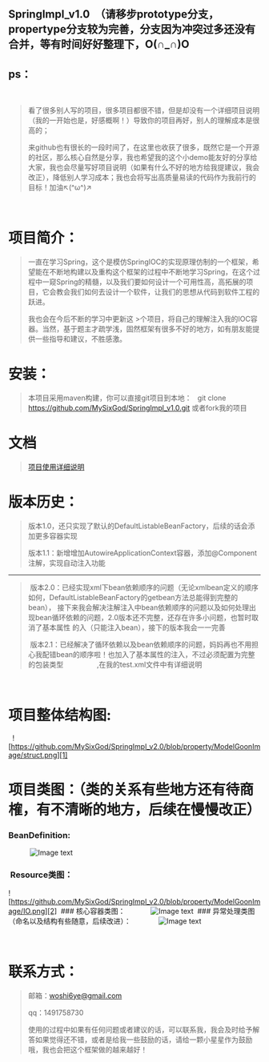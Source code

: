 
## SpringImpl_v1.0  （请移步prototype分支，propertype分支较为完善，分支因为冲突过多还没有合并，等有时间好好整理下，O(∩_∩)O

ps：
---

     

> 看了很多别人写的项目，很多项目都很不错，但是却没有一个详细项目说明（我的一开始也是，好感概啊！）导致你的项目再好，别人的理解成本是很高的；
> 
> 来github也有很长的一段时间了，在这里也收获了很多，既然它是一个开源的社区，那么核心自然是分享，我也希望我的这个小demo能友好的分享给大家，我也会尽量写好项目说明（如果有什么不好的地方给我提建议，我会改正），降低别人学习成本；我也会将写出高质量易读的代码作为我前行的目标！加油↖(^ω^)↗

  


项目简介：
=====

>  一直在学习Spring，这个是模仿SpringIOC的实现原理仿制的一个框架，希望能在不断地构建以及重构这个框架的过程中不断地学习Spring，在这个过程中一窥Spring的精髓，以及我们要如何设计一个可用性高，高拓展的项目，它会教会我们如何去设计一个软件，让我们的思想从代码到软件工程的跃进。 
> 
> 我也会在今后不断的学习中更新这     >个项目，将自己的理解注入我的IOC容器。当然，基于题主才疏学浅，固然框架有很多不好的地方，如有朋友能提供一些指导和建议，不胜感激。

    

 

安装：
==

> 本项目采用maven构建，你可以直接git项目到本地：
    git clone https://github.com/MySixGod/SpringImpl_v1.0.git  或者fork我的项目
> 


文档
==

> <a href="https://github.com/MySixGod/SpringImpl_v1.0/wiki/%E9%A1%B9%E7%9B%AE%E7%9A%84%E8%AF%A6%E7%BB%86%E4%BD%BF%E7%94%A8%E8%AF%B4%E6%98%8E">项目使用详细说明</a>


版本历史：
=====

> 版本1.0，还只实现了默认的DefaultListableBeanFactory，后续的话会添加更多容器实现
> 
>
> 版本1.1：新增增加AutowireApplicationContext容器，添加@Component注解，实现自动注入功能
>


----------


>   版本2.0：已经实现xml下bean依赖顺序的问题（无论xmlbean定义的顺序如何，DefaultListableBeanFactory的getbean方法总能得到完整的bean），
接下来我会解决注解注入中bean依赖顺序的问题以及如何处理出现bean循环依赖的问题，2.0版本还不完整，还存在许多小问题，也暂时取消了基本属性  的入（只能注入bean），接下的版本我会一一完善
>
>  版本2.1：已经解决了循环依赖以及bean依赖顺序的问题，妈妈再也不用担心我配错bean的顺序啦！也加入了基本属性的注入，不过必须配置为完整的包装类型                  ,在我的test.xml文件中有详细说明

      
                       

项目整体结构图:
========


   ![https://github.com/MySixGod/SpringImpl_v2.0/blob/property/ModelGoonImage/struct.png][1]



  

项目类图：（类的关系有些地方还有待商榷，有不清晰的地方，后续在慢慢改正）
===

   ###  BeanDefinition:
            ![Image text]( https://github.com/MySixGod/SpringImpl_v2.0/blob/property/ModelGoonImage/BeanDefinition.png)
   ###  Resource类图：
  ![https://github.com/MySixGod/SpringImpl_v2.0/blob/property/ModelGoonImage/IO.png][2]
   ###  核心容器类图：
             ![Image text]( https://github.com/MySixGod/SpringImpl_v2.0/blob/property/ModelGoonImage/BeanFactory.png)
   ###  异常处理类图（命名以及结构有些随意，后续改进）：
              ![Image text]( https://github.com/MySixGod/SpringImpl_v2.0/blob/property/ModelGoonImage/exception.png)
              
          
 

联系方式：
=====

> 邮箱：woshi6ye@gmail.com
>
> qq：1491758730
>
> 使用的过程中如果有任何问题或者建议的话，可以联系我，我会及时给予解答如果觉得还不错，或者是给我一些鼓励的话，请给一颗小星星作为鼓励哦，我也会把这个框架做的越来越好！

 
  [1]: https://github.com/MySixGod/SpringImpl_v2.0/blob/property/ModelGoonImage/struct.png
  [2]: https://github.com/MySixGod/SpringImpl_v2.0/blob/property/ModelGoonImage/IO.png
